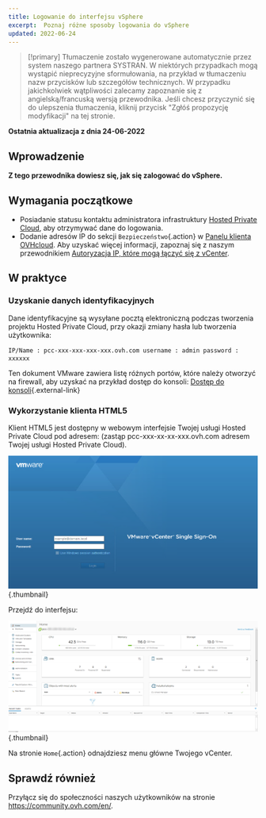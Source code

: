 ```yaml
---
title: Logowanie do interfejsu vSphere
excerpt:  Poznaj różne sposoby logowania do vSphere
updated: 2022-06-24
---
```


> [!primary]
> Tłumaczenie zostało wygenerowane automatycznie przez system naszego partnera SYSTRAN. W niektórych przypadkach mogą wystąpić nieprecyzyjne sformułowania, na przykład w tłumaczeniu nazw przycisków lub szczegółów technicznych. W przypadku jakichkolwiek wątpliwości zalecamy zapoznanie się z angielską/francuską wersją przewodnika. Jeśli chcesz przyczynić się do ulepszenia tłumaczenia, kliknij przycisk "Zgłóś propozycję modyfikacji" na tej stronie.
>

**Ostatnia aktualizacja z dnia 24-06-2022**

## Wprowadzenie

**Z tego przewodnika dowiesz się, jak się zalogować do vSphere.**

## Wymagania początkowe

- Posiadanie statusu kontaktu administratora infrastruktury [Hosted Private Cloud](https://www.ovhcloud.com/pl/enterprise/products/hosted-private-cloud/), aby otrzymywać dane do logowania.
- Dodanie adresów IP do sekcji `Bezpieczeństwo`{.action} w [Panelu klienta OVHcloud](https://www.ovh.com/auth/?action=gotomanager&from=https://www.ovh.pl/&ovhSubsidiary=pl). Aby uzyskać więcej informacji, zapoznaj się z naszym przewodnikiem [Autoryzacja IP, które mogą łączyć się z vCenter](/pages/hosted_private_cloud/hosted_private_cloud_powered_by_vmware/autoriser_des_ip_a_se_connecter_au_vcenter).

## W praktyce

### Uzyskanie danych identyfikacyjnych

Dane identyfikacyjne są wysyłane pocztą elektroniczną podczas tworzenia projektu Hosted Private Cloud, przy okazji zmiany hasła lub tworzenia użytkownika:

```
IP/Name : pcc-xxx-xxx-xxx-xxx.ovh.com username : admin password : xxxxxx
```

Ten dokument VMware zawiera listę różnych portów, które należy otworzyć na firewall, aby uzyskać na przykład dostęp do konsoli: [Dostęp do konsoli](https://kb.vmware.com/kb/1012382){.external-link}

### Wykorzystanie klienta HTML5

Klient HTML5 jest dostępny w webowym interfejsie Twojej usługi Hosted Private Cloud pod adresem: (zastąp pcc-xxx-xx-xx-xxx.ovh.com adresem Twojej usługi Hosted Private Cloud).

![Logowanie do interfejsu vSphere HTML5](images/connection_interface_w_html5.png){.thumbnail}

Przejdź do interfejsu:

![Logowanie do interfejsu vSphere HTML5](images/vsphere-client-html5.png){.thumbnail}

Na stronie `Home`{.action} odnajdziesz menu główne Twojego vCenter.

## Sprawdź również

Przyłącz się do społeczności naszych użytkowników na stronie <https://community.ovh.com/en/>.
